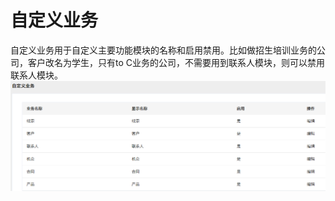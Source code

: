 # 自定义业务

自定义业务用于自定义主要功能模块的名称和启用禁用。比如做招生培训业务的公司，客户改名为学生，只有to C业务的公司，不需要用到联系人模块，则可以禁用联系人模块。![](/assets/lix自定义业务3.png)

